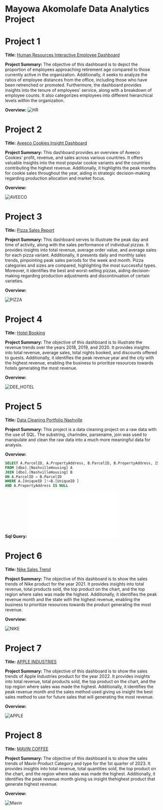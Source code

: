 # Mayowa Akomolafe Data Analytics Project
# Project 1 
**Title:** [Human Resources Interactive Employee Dashboard](https://github.com/Mayowa2/Data-Analytic-Project)

**Project Summary:** The objective of this dashboard is to depict the proportion of employees approaching retirement age compared to those currently active in the organization. Additionally, it seeks to analyze the ratios of employee distances from the office, including those who have been retrenched or promoted. Furthermore, the dashboard provides insights into the tenure of employees' service, along with a breakdown of employee counts. It also categorizes employees into different hierarchical levels within the organization.

**Overview:** 
![HR](HR.png)

# Project 2
**Title:** [Aveeco Cookies Insight Dashboard](https://github.com/Mayowa2/Data-Analytic-Project)

**Project Summary:**  This dashboard provides an overview of Aveeco Cookies' profit, revenue, and sales across various countries. It offers valuable insights into the most popular cookie variants and the countries contributing the highest revenue. Additionally, it highlights the peak months for cookie sales throughout the year, aiding in strategic decision-making regarding production allocation and market focus.

**Overview:**

![AVEECO](AVEECO.png)

# Project 3
**Title:** [Pizza Sales Report](https://github.com/Mayowa2/Data-Analytic-Project)

**Project Summary:**   This dashboard serves to illustrate the peak day and time of activity, along with the sales performance of individual pizzas. It provides insights into total revenue, average order value, and average sales for each pizza variant. Additionally, it presents daily and monthly sales trends, pinpointing peak sales periods for the week and month. Pizza categories and sizes are compared, highlighting the most successful types. Moreover, it identifies the best and worst-selling pizzas, aiding decision-making regarding production adjustments and discontinuation of certain varieties.

**Overview:**

![PIZZA](PIZZA.png)

# Project 4
**Title:** [Hotel Booking](https://github.com/Mayowa2/Data-Analytic-Project)

**Project Summary:**  The objective of this dashboard is to illustrate the revenue trends over the years 2018, 2019, and 2020. It provides insights into total revenue, average sales, total nights booked, and discounts offered to guests. Additionally, it identifies the peak revenue year and the city with the highest revenue, enabling the business to prioritize resources towards hotels generating the most revenue.

**Overview:**

![DEE_HOTEL](DEE_HOTEL.png)

# Project 5
**Title:** [Data Cleaning Portfolio Nashville](https://github.com/Mayowa2/Data-Analytic-Project)

**Project Summary:**  This project is a data cleaning project on a raw data with the use of SQL. The substring, charindex, parsename, join was used to manipulate and clean the raw data into a much more meaningful data for analysis.

**Overview:**

```sql
SELECT A.ParcelID, A.PropertyAddress, B.ParcelID, B.PropertyAddress, ISNULL(A.PropertyAddress,B.PropertyAddress)
FROM [dbo].[NashvilleHousing] A
JOIN [dbo].[NashvilleHousing] B
ON A.ParcelID = B.ParcelID
WHERE A.[UniqueID ]!=B.[UniqueID ]
AND A.PropertyAddress IS NULL
```

**Sql Query:**
![Nashville](Nashville.sql)

# Project 6
**Title:** [Nike Sales Trend](https://github.com/Mayowa2/Data-Analytic-Project)

**Project Summary:**  The objective of this dashboard is to show the sales trends of Nike product for the year 2021. It provides insights into total revenue, total products sold, the top product on the chart, and the top region where sales was made the highest. Additionally, it identifies the peak revenue month and the state with the highest revenue, enabling the business to prioritize resources towards the product generating the most revenue.

**Overview:**

![NIKE](NIKE.png)

# Project 7
**Title:** [APPLE INDUSTRIES](https://github.com/Mayowa2/Data-Analytic-Project)

**Project Summary:**  The objective of this dashboard is to show the sales trends of Apple Industries product for the year 2022. It provides insights into total revenue, total products sold, the top product on the chart, and the top region where sales was made the highest. Additionally, it identifies the peak revenue month and the sales method used giving us insight the best sales method to use for future sales that will generating the most revenue.

**Overview:**

![APPLE](APPLE.png)

# Project 8
**Title:** [MAVIN COFFEE](https://github.com/Mayowa2/Data-Analytic-Project)

**Project Summary:**  The objective of this dashboard is to show the sales trends of Mavin Product Category and type  for the 1st quarter of 2023. It provides insights into total revenue, total quantities sold, the top product on the chart, and the region where sales was made the highest. Additionally, it identifies the peak revenue month giving us insight thehighest product that generate highest revenue.

**Overview:**

![Mavin](Mavin.png)


